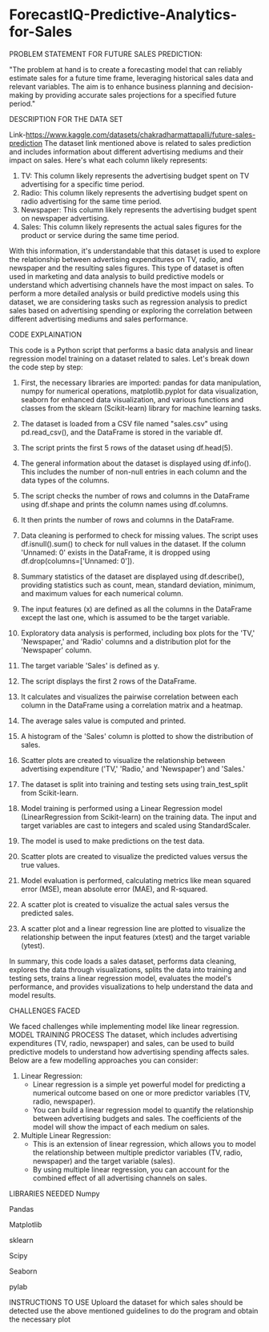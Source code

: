 # ForecastIQ-Predictive-Analytics-for-Sales



 PROBLEM STATEMENT FOR FUTURE SALES PREDICTION:

"The problem at hand is to create a forecasting model that can reliably estimate sales for a future time frame, leveraging historical sales data and relevant variables. The aim is to enhance business planning and decision-making by providing accurate sales projections for a specified future period."





DESCRIPTION FOR THE DATA SET

Link-https://www.kaggle.com/datasets/chakradharmattapalli/future-sales-prediction
The dataset link mentioned above is related to sales prediction and includes information about different advertising mediums and their impact on sales. Here's what each column likely represents:
1. TV: This column likely represents the advertising budget spent on TV advertising for a specific time period.
2. Radio: This column likely represents the advertising budget spent on radio advertising for the same time period.
3. Newspaper: This column likely represents the advertising budget spent on newspaper advertising.
4. Sales: This column likely represents the actual sales figures for the product or service during the same time period.

With this information, it's understandable that this dataset is used to explore the relationship between advertising expenditures on TV, radio, and newspaper and the resulting sales figures. This type of dataset is often used in marketing and data analysis to build predictive models or understand which advertising channels have the most impact on sales.
To perform a more detailed analysis or build predictive models using this dataset, we are considering tasks such as regression analysis to predict sales based on advertising spending or exploring the correlation between different advertising mediums and sales performance.




CODE EXPLAINATION

This code is a Python script that performs a basic data analysis and linear regression model training on a dataset related to sales. Let's break down the code step by step:

1. First, the necessary libraries are imported: pandas for data manipulation, numpy for numerical operations, matplotlib.pyplot for data visualization, seaborn for enhanced data visualization, and various functions and classes from the sklearn (Scikit-learn) library for machine learning tasks.

2. The dataset is loaded from a CSV file named "sales.csv" using pd.read_csv(), and the DataFrame is stored in the variable df.

3. The script prints the first 5 rows of the dataset using df.head(5).

4. The general information about the dataset is displayed using df.info(). This includes the number of non-null entries in each column and the data types of the columns.

5. The script checks the number of rows and columns in the DataFrame using df.shape and prints the column names using df.columns.

6. It then prints the number of rows and columns in the DataFrame.

7. Data cleaning is performed to check for missing values. The script uses df.isnull().sum() to check for null values in the dataset. If the column 'Unnamed: 0' exists in the DataFrame, it is dropped using df.drop(columns=['Unnamed: 0']).

8. Summary statistics of the dataset are displayed using df.describe(), providing statistics such as count, mean, standard deviation, minimum, and maximum values for each numerical column.

9. The input features (x) are defined as all the columns in the DataFrame except the last one, which is assumed to be the target variable.

10. Exploratory data analysis is performed, including box plots for the 'TV,' 'Newspaper,' and 'Radio' columns and a distribution plot for the 'Newspaper' column.

11. The target variable 'Sales' is defined as y.

12. The script displays the first 2 rows of the DataFrame.

13. It calculates and visualizes the pairwise correlation between each column in the DataFrame using a correlation matrix and a heatmap.

14. The average sales value is computed and printed.

15. A histogram of the 'Sales' column is plotted to show the distribution of sales.

16. Scatter plots are created to visualize the relationship between advertising expenditure ('TV,' 'Radio,' and 'Newspaper') and 'Sales.'

17. The dataset is split into training and testing sets using train_test_split from Scikit-learn.

18. Model training is performed using a Linear Regression model (LinearRegression from Scikit-learn) on the training data. The input and target variables are cast to integers and scaled using StandardScaler.

19. The model is used to make predictions on the test data.

20. Scatter plots are created to visualize the predicted values versus the true values.

21. Model evaluation is performed, calculating metrics like mean squared error (MSE), mean absolute error (MAE), and R-squared.

22. A scatter plot is created to visualize the actual sales versus the predicted sales.

23. A scatter plot and a linear regression line are plotted to visualize the relationship between the input features (xtest) and the target variable (ytest).

In summary, this code loads a sales dataset, performs data cleaning, explores the data through visualizations, splits the data into training and testing sets, trains a linear regression model, evaluates the model's performance, and provides visualizations to help understand the data and model results.





CHALLENGES FACED

We faced challenges while implementing model like linear regression.
MODEL TRAINING PROCESS
 The dataset, which includes advertising expenditures (TV, radio, newspaper) and sales, can be used to build predictive models to understand how advertising spending affects sales. Below are a few modelling approaches you can consider:

1. Linear Regression:
   - Linear regression is a simple yet powerful model for predicting a numerical outcome  based on one or more predictor variables (TV, radio, newspaper).
   - You can build a linear regression model to quantify the relationship between advertising budgets and sales. The coefficients of the model will show the impact of each medium on sales.
2. Multiple Linear Regression:
   - This is an extension of linear regression, which allows you to model the relationship between multiple predictor variables (TV, radio, newspaper) and the target variable (sales).
   - By using multiple linear regression, you can account for the combined effect of all advertising channels on sales.


LIBRARIES NEEDED
Numpy

Pandas

Matplotlib

sklearn

Scipy

Seaborn

pylab



INSTRUCTIONS TO USE
Uploard the dataset for which  sales should be detected use the above mentioned guidelines to do the program and obtain the necessary plot
